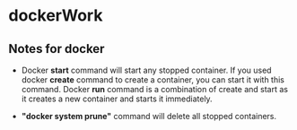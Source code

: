# dockerWork

## Notes for docker

- Docker **start** command will start any stopped container. If you used docker **create** command to create a container, you can start it with this command. Docker **run**  command is a combination of create and start as it creates a new container and starts it immediately.

- **"docker system prune"** command will delete all stopped containers.
